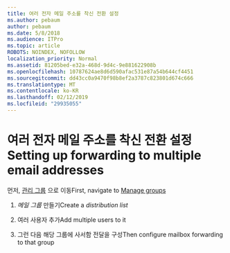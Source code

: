 ```yaml
---
title: 여러 전자 메일 주소를 착신 전환 설정
ms.author: pebaum
author: pebaum
ms.date: 5/8/2018
ms.audience: ITPro
ms.topic: article
ROBOTS: NOINDEX, NOFOLLOW
localization_priority: Normal
ms.assetid: 81205bed-e32a-468d-9d4c-9e881622908b
ms.openlocfilehash: 10787624ae8d6d590afac531e87a54b644cf4451
ms.sourcegitcommit: dd43cc0a9470f98b8ef2a3787c823801d674c666
ms.translationtype: MT
ms.contentlocale: ko-KR
ms.lasthandoff: 02/12/2019
ms.locfileid: "29935055"
---
```

# <a name="setting-up-forwarding-to-multiple-email-addresses"></a><span data-ttu-id="de6e9-102">여러 전자 메일 주소를 착신 전환 설정</span><span class="sxs-lookup"><span data-stu-id="de6e9-102">Setting up forwarding to multiple email addresses</span></span>

<span data-ttu-id="de6e9-103">먼저, [관리 그룹](https://portal.office.com/adminportal/home#/groups) 으로 이동</span><span class="sxs-lookup"><span data-stu-id="de6e9-103">First, navigate to [Manage groups](https://portal.office.com/adminportal/home#/groups)</span></span>
  
1. <span data-ttu-id="de6e9-104">*메일 그룹* 만들기</span><span class="sxs-lookup"><span data-stu-id="de6e9-104">Create a  *distribution list*</span></span> 
    
2. <span data-ttu-id="de6e9-105">여러 사용자 추가</span><span class="sxs-lookup"><span data-stu-id="de6e9-105">Add multiple users to it</span></span>
    
3. <span data-ttu-id="de6e9-106">그런 다음 해당 그룹에 사서함 전달을 구성</span><span class="sxs-lookup"><span data-stu-id="de6e9-106">Then configure mailbox forwarding to that group</span></span>
    

